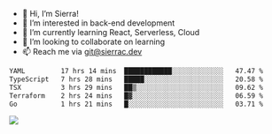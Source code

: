 - 👋 Hi, I’m Sierra!
- 👀 I’m interested in back-end development
- 🌱 I’m currently learning React, Serverless, Cloud
- 💞️ I’m looking to collaborate on learning
- 📫 Reach me via git@sierrac.dev

<!--START_SECTION:waka-->

```txt
YAML         17 hrs 14 mins  ████████████░░░░░░░░░░░░░   47.47 %
TypeScript   7 hrs 28 mins   █████░░░░░░░░░░░░░░░░░░░░   20.58 %
TSX          3 hrs 29 mins   ██▒░░░░░░░░░░░░░░░░░░░░░░   09.62 %
Terraform    2 hrs 24 mins   █▓░░░░░░░░░░░░░░░░░░░░░░░   06.59 %
Go           1 hrs 21 mins   █░░░░░░░░░░░░░░░░░░░░░░░░   03.71 %
```

<!--END_SECTION:waka-->


![](https://hit.yhype.me/github/profile?user_id=7351311)
